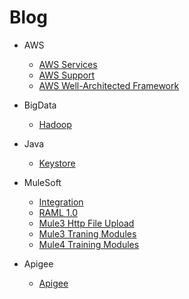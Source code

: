 # Blog

- AWS
  - [AWS Services](./micro/aws/AWSServices.md)
  - [AWS Support](./micro/aws/AWSSupport.md)
  - [AWS Well-Architected Framework](./micro/aws/AWSWellArchitectedFramework.md)
 
- BigData
  - [Hadoop](./micro/bigdata/Hadoop.md)

- Java
  - [Keystore](./micro/java/Keystore.md)

- MuleSoft
  - [Integration](./micro/mulesoft/Integration.md)
  - [RAML 1.0](./micro/mulesoft/RAML10.md)
  - [Mule3 Http File Upload](https://github.com/toskumar/mulesoft/tree/master/m3_http_file_upload)
  - [Mule3 Traning Modules](https://github.com/toskumar/mulesoft/tree/master/m3_training_modules)
  - [Mule4 Training Modules](https://github.com/toskumar/mulesoft/tree/master/m4_core_components)

- Apigee
  - [Apigee](./micro/apigee/Apigee.md)

